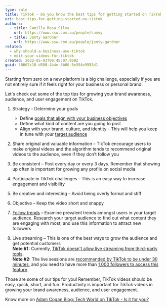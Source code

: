 ```yaml
---
type: rule
title: TikTok - Do you know the best tips for getting started on TikTok?
uri: best-tips-for-getting-started-on-tiktok
authors:
  - title: Camilla Rosa Silva
    url: https://www.ssw.com.au/people/cammy
  - title: Jonty Gardner
    url: https://www.ssw.com.au/people/jonty-gardner
related:
  - why-should-a-business-use-tiktok
  - edit-your-videos-for-tiktok
created: 2022-05-03T00:45:07.959Z
guid: 38667c10-d580-4b4e-8b00-5e394e9553d1
---
```

Starting from zero on a new platform is a big challenge, especially if you are not entirely sure if it feels right for your business or personal brand.

Let's check out some of the top tips for growing your brand awareness, audience, and user engagement on TikTok.

<!--endintro-->

1. Strategy - Determine your goals 

   * Define [goals that align with your business objectives](https://blog.hootsuite.com/tiktok-marketing/#:~:text=Set%20goals%20that%20align%20with%20your%20business%20objectives)
   * Define what kind of content are you going to post
   * Align with your brand, culture, and identity - This will help you keep in tune with your [target audience](https://blog.hootsuite.com/tiktok-marketing/#:~:text=Define%20your%20target%20audience) 
2. Share original and valuable information – TikTok encourage users to make original videos and the algorithm tends to recommend original videos to the audience, even if they don’t follow you
3. Be consistent – Post every day or every 3 days. Remember that showing up often is important for growing any profile on social media
4. Participate in TikTok challenges – This is an easy way to increase engagement and visibility
5. Be creative and interesting – Avoid being overly formal and stiff
6. Objective – Keep the video short and snappy
7. [Follow trends](https://www.businessnewsdaily.com/12020-tiktok-business-features.html) – Examine prevalent trends amongst users in your target audience​. Research your target audience to find out what content they are engaging with most, and use this information to attract new followers
8. Live streaming – This is one of the best ways to grow the audience and get potential customers  
   **Note #1:** Currently, [TikTok doesn't allow live streaming from third-party tools](https://support.streamyard.com/hc/en-us/articles/360051974452-Can-I-Stream-to-TikTok-From-StreamYard-).  
   **Note #2:** The live sessions are [recommended by TikTok to be under 30 minutes](https://www.tiktok.com/creators/creator-portal/en-us/what-to-know-about-live/going-live/?enter_method=category_card), and you need to have more than [1,000 followers to access this feature](https://digitalmarketersworld.com/how-to-live-stream-on-tiktok/).

Those are some of our tips for you! Remember, TikTok videos should be easy, quick, short, and fun. Productivity is important for TikTok videos in growing your brand awareness, audience, and user engagement.  

Know more on [Adam Cogan Blog: Tech World on TikTok - Is it for you?](https://adamcogan.com/2022/05/10/tech-world-on-tiktok-is-it-for-you/)
